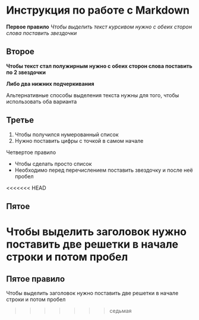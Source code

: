 # Инструкция по работе с Markdown

 __Первое правило__
*Чтобы выделить текст курсивом нужно с обеих сторон слова поставить звездочки* 

## Второе
**Чтобы текст стал полужирным нужно с обеих сторон слова поставить по 2 звездочки**

__Либо два нижних подчеркивания__ 

Альтернативные способы выделения текста нужны для того, чтобы использовать оба варианта

## Третье
1. Чтобы получился нумерованный список  
2. Нужно поставить цифры с точкой в самом начале 

Четвертое правило
* Чтобы сделать просто список 
* Необходимо перед перечислением поставить звездочку и после неё пробел 

<<<<<<< HEAD
## Пятое
Чтобы выделить заголовок нужно поставить две решетки в начале строки и потом пробел 
=======
## Пятое правило
Чтобы выделить заголовок нужно поставить две решетки в начале строки и потом пробел
>>>>>>> седьмая
